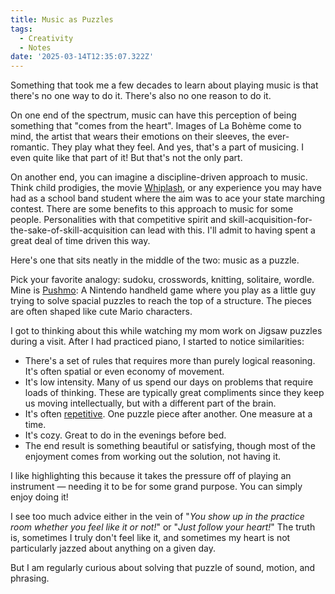 ```yaml
---
title: Music as Puzzles
tags:
  - Creativity
  - Notes
date: '2025-03-14T12:35:07.322Z'
---
```


Something that took me a few decades to learn about playing music is that there's no one way to do it. There's also no one reason to do it.

On one end of the spectrum, music can have this perception of being something that "comes from the heart". Images of La Bohème come to mind, the artist that wears their emotions on their sleeves, the ever-romantic. They play what they feel. And yes, that's a part of musicing. I even quite like that part of it! But that's not the only part.

On another end, you can imagine a discipline-driven approach to music. Think child prodigies, the movie [Whiplash](https://www.imdb.com/title/tt2582802/), or any experience you may have had as a school band student where the aim was to ace your state marching contest. There are some benefits to this approach to music for some people. Personalities with that competitive spirit and skill-acquisition-for-the-sake-of-skill-acquisition can lead with this. I'll admit to having spent a great deal of time driven this way.

Here's one that sits neatly in the middle of the two: music as a puzzle.

Pick your favorite analogy: sudoku, crosswords, knitting, solitaire, wordle. Mine is [Pushmo](https://en.wikipedia.org/wiki/Pushmo): A Nintendo handheld game where you play as a little guy trying to solve spacial puzzles to reach the top of a structure. The pieces are often shaped like cute Mario characters.

I got to thinking about this while watching my mom work on Jigsaw puzzles during a visit. After I had practiced piano, I started to notice similarities:

- There's a set of rules that requires more than purely logical reasoning. It's often spatial or even economy of movement.
- It's low intensity. Many of us spend our days on problems that require loads of thinking. These are typically great compliments since they keep us moving intellectually, but with a different part of the brain.
- It's often [repetitive](/repetitionandmeditation). One puzzle piece after another. One measure at a time.
- It's cozy. Great to do in the evenings before bed.
- The end result is something beautiful or satisfying, though most of the enjoyment comes from working out the solution, not having it.

I like highlighting this because it takes the pressure off of playing an instrument — needing it to be for some grand purpose. You can simply enjoy doing it!

I see too much advice either in the vein of "_You show up in the practice room whether you feel like it or not!_" or "_Just follow your heart!_" The truth is, sometimes I truly don't feel like it, and sometimes my heart is not particularly jazzed about anything on a given day.

But I am regularly curious about solving that puzzle of sound, motion, and phrasing.

